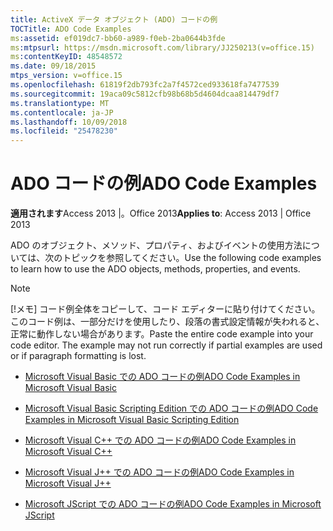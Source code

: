 ```yaml
---
title: ActiveX データ オブジェクト (ADO) コードの例
TOCTitle: ADO Code Examples
ms:assetid: ef019dc7-bb60-a989-f0eb-2ba0644b3fde
ms:mtpsurl: https://msdn.microsoft.com/library/JJ250213(v=office.15)
ms:contentKeyID: 48548572
ms.date: 09/18/2015
mtps_version: v=office.15
ms.openlocfilehash: 61819f2db793fc2a7f4572ced933618fa7477539
ms.sourcegitcommit: 19aca09c5812cfb98b68b5d4604dcaa814479df7
ms.translationtype: MT
ms.contentlocale: ja-JP
ms.lasthandoff: 10/09/2018
ms.locfileid: "25478230"
---
```

# <a name="ado-code-examples"></a><span data-ttu-id="1a24d-102">ADO コードの例</span><span class="sxs-lookup"><span data-stu-id="1a24d-102">ADO Code Examples</span></span>


<span data-ttu-id="1a24d-103">**適用されます**Access 2013 |。Office 2013</span><span class="sxs-lookup"><span data-stu-id="1a24d-103">**Applies to**: Access 2013 | Office 2013</span></span>

<span data-ttu-id="1a24d-104">ADO のオブジェクト、メソッド、プロパティ、およびイベントの使用方法については、次のトピックを参照してください。</span><span class="sxs-lookup"><span data-stu-id="1a24d-104">Use the following code examples to learn how to use the ADO objects, methods, properties, and events.</span></span>


> [!NOTE]
> <span data-ttu-id="1a24d-p101">[!メモ] コード例全体をコピーして、コード エディターに貼り付けてください。このコード例は、一部分だけを使用したり、段落の書式設定情報が失われると、正常に動作しない場合があります。</span><span class="sxs-lookup"><span data-stu-id="1a24d-p101">Paste the entire code example into your code editor. The example may not run correctly if partial examples are used or if paragraph formatting is lost.</span></span>



  - [<span data-ttu-id="1a24d-107">Microsoft Visual Basic での ADO コードの例</span><span class="sxs-lookup"><span data-stu-id="1a24d-107">ADO Code Examples in Microsoft Visual Basic</span></span>](ado-code-examples-in-microsoft-visual-basic.md)

  - [<span data-ttu-id="1a24d-108">Microsoft Visual Basic Scripting Edition での ADO コードの例</span><span class="sxs-lookup"><span data-stu-id="1a24d-108">ADO Code Examples in Microsoft Visual Basic Scripting Edition</span></span>](ado-code-examples-in-microsoft-visual-basic-scripting-edition.md)

  - [<span data-ttu-id="1a24d-109">Microsoft Visual C++ での ADO コードの例</span><span class="sxs-lookup"><span data-stu-id="1a24d-109">ADO Code Examples in Microsoft Visual C++</span></span>](ado-code-examples-in-microsoft-visual-c.md)

  - [<span data-ttu-id="1a24d-110">Microsoft Visual J++ での ADO コードの例</span><span class="sxs-lookup"><span data-stu-id="1a24d-110">ADO Code Examples in Microsoft Visual J++</span></span>](ado-code-examples-in-microsoft-visual-j.md)

  - [<span data-ttu-id="1a24d-111">Microsoft JScript での ADO コードの例</span><span class="sxs-lookup"><span data-stu-id="1a24d-111">ADO Code Examples in Microsoft JScript</span></span>](ado-code-examples-in-microsoft-jscript.md)


